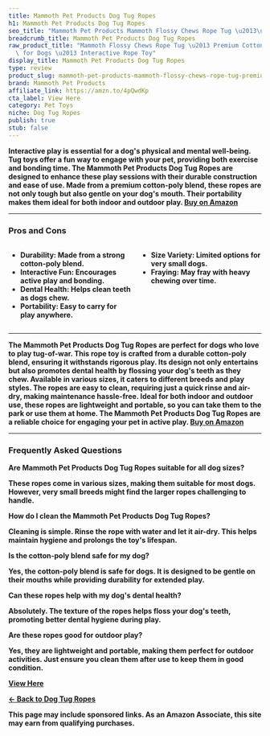 ```yaml
---
title: Mammoth Pet Products Dog Tug Ropes
h1: Mammoth Pet Products Dog Tug Ropes
seo_title: "Mammoth Pet Products Mammoth Flossy Chews Rope Tug \u2013\u2026"
breadcrumb_title: Mammoth Pet Products Dog Tug Ropes
raw_product_title: "Mammoth Flossy Chews Rope Tug \u2013 Premium Cotton-Poly Tug Toy\
  \ for Dogs \u2013 Interactive Rope Toy"
display_title: Mammoth Pet Products Dog Tug Ropes
type: review
product_slug: mammoth-pet-products-mammoth-flossy-chews-rope-tug-premium-cotton-poly-60a06729
brand: Mammoth Pet Products
affiliate_link: https://amzn.to/4pQwdKp
cta_label: View Here
category: Pet Toys
niche: Dog Tug Ropes
publish: true
stub: false
---
```


<div id="intro" class="full-width">
  <p><strong>Interactive play is essential for a dog's physical and mental well-being. Tug toys offer a fun way to engage with your pet, providing both exercise and bonding time. The Mammoth Pet Products Dog Tug Ropes are designed to enhance these play sessions with their durable construction and ease of use. Made from a premium cotton-poly blend, these ropes are not only tough but also gentle on your dog's mouth. Their portability makes them ideal for both indoor and outdoor play. <a href="https://amzn.to/4pQwdKp" rel="nofollow sponsored noopener" target="_blank"><strong>Buy on Amazon</strong></a></p>
</div>

<hr />
<h3 id="pros-cons">Pros and Cons</h3>
<div class="pc-grid" style="display:grid;grid-template-columns:1fr 1fr;gap:16px;">
  <ul>
    <li><strong>Durability:</strong> Made from a strong cotton-poly blend.</li>
    <li><strong>Interactive Fun:</strong> Encourages active play and bonding.</li>
    <li><strong>Dental Health:</strong> Helps clean teeth as dogs chew.</li>
    <li><strong>Portability:</strong> Easy to carry for play anywhere.</li>
  </ul>
  <ul>
    <li><strong>Size Variety:</strong> Limited options for very small dogs.</li>
    <li><strong>Fraying:</strong> May fray with heavy chewing over time.</li>
  </ul>
</div>
<hr />

<div class="full-width">
  <p>The Mammoth Pet Products Dog Tug Ropes are perfect for dogs who love to play tug-of-war. This rope toy is crafted from a durable cotton-poly blend, ensuring it withstands rigorous play. Its design not only entertains but also promotes dental health by flossing your dog's teeth as they chew. Available in various sizes, it caters to different breeds and play styles. The ropes are easy to clean, requiring just a quick rinse and air-dry, making maintenance hassle-free. Ideal for both indoor and outdoor use, these ropes are lightweight and portable, so you can take them to the park or use them at home. The Mammoth Pet Products Dog Tug Ropes are a reliable choice for engaging your pet in active play. <a href="https://amzn.to/4pQwdKp" rel="nofollow sponsored noopener" target="_blank"><strong>Buy on Amazon</strong></a></p>
</div>

<hr />
<h3 id="faqs">Frequently Asked Questions</h3>

<p><strong>Are Mammoth Pet Products Dog Tug Ropes suitable for all dog sizes?</strong></p>
<p>These ropes come in various sizes, making them suitable for most dogs. However, very small breeds might find the larger ropes challenging to handle.</p>

<p><strong>How do I clean the Mammoth Pet Products Dog Tug Ropes?</strong></p>
<p>Cleaning is simple. Rinse the rope with water and let it air-dry. This helps maintain hygiene and prolongs the toy's lifespan.</p>

<p><strong>Is the cotton-poly blend safe for my dog?</strong></p>
<p>Yes, the cotton-poly blend is safe for dogs. It is designed to be gentle on their mouths while providing durability for extended play.</p>

<p><strong>Can these ropes help with my dog's dental health?</strong></p>
<p>Absolutely. The texture of the ropes helps floss your dog's teeth, promoting better dental hygiene during play.</p>

<p><strong>Are these ropes good for outdoor play?</strong></p>
<p>Yes, they are lightweight and portable, making them perfect for outdoor activities. Just ensure you clean them after use to keep them in good condition.</p>
<p><a class="btn" href="https://amzn.to/4pQwdKp" target="_blank" rel="nofollow sponsored noopener">View Here</a></p>
<p><a href="/roundups/pet-toys/dog-tug-ropes/">← Back to Dog Tug Ropes</a></p>
<aside class="disclosure">This page may include sponsored links. As an Amazon Associate, this site may earn from qualifying purchases.</aside>

